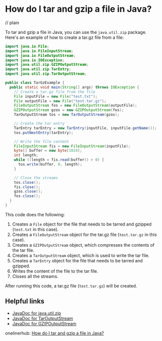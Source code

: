 # How do I tar and gzip a file in Java?
// plain

To tar and gzip a file in Java, you can use the `java.util.zip` package. Here's an example of how to create a tar.gz file from a file:

```java
import java.io.File;
import java.io.FileInputStream;
import java.io.FileOutputStream;
import java.io.IOException;
import java.util.zip.GZIPOutputStream;
import java.util.zip.TarEntry;
import java.util.zip.TarOutputStream;

public class TarGzExample {
  public static void main(String[] args) throws IOException {
    // Create a tar.gz file from the file
    File inputFile = new File("test.txt");
    File outputFile = new File("test.tar.gz");
    FileOutputStream fos = new FileOutputStream(outputFile);
    GZIPOutputStream gzos = new GZIPOutputStream(fos);
    TarOutputStream tos = new TarOutputStream(gzos);

    // Create the tar entry
    TarEntry tarEntry = new TarEntry(inputFile, inputFile.getName());
    tos.putNextEntry(tarEntry);

    // Write the file content
    FileInputStream fis = new FileInputStream(inputFile);
    byte[] buffer = new byte[1024];
    int length;
    while ((length = fis.read(buffer)) > 0) {
      tos.write(buffer, 0, length);
    }

    // Close the streams
    tos.close();
    fis.close();
    gzos.close();
    fos.close();
  }
}
```

This code does the following:

1. Creates a `File` object for the file that needs to be tarred and gzipped (`test.txt` in this case).
2. Creates a `FileOutputStream` object for the tar.gz file (`test.tar.gz` in this case).
3. Creates a `GZIPOutputStream` object, which compresses the contents of the tar file.
4. Creates a `TarOutputStream` object, which is used to write the tar file.
5. Creates a `TarEntry` object for the file that needs to be tarred and gzipped.
6. Writes the content of the file to the tar file.
7. Closes all the streams.

After running this code, a tar.gz file (`test.tar.gz`) will be created.

## Helpful links

- [JavaDoc for java.util.zip](https://docs.oracle.com/javase/8/docs/api/java/util/zip/package-summary.html)
- [JavaDoc for TarOutputStream](https://docs.oracle.com/javase/8/docs/api/java/util/zip/TarOutputStream.html)
- [JavaDoc for GZIPOutputStream](https://docs.oracle.com/javase/8/docs/api/java/util/zip/GZIPOutputStream.html)

onelinerhub: [How do I tar and gzip a file in Java?](https://onelinerhub.com/cli-tar/how-do-i-tar-and-gzip-a-file-in-java)